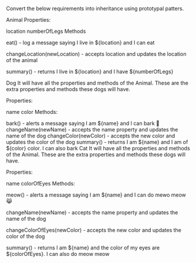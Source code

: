 Convert the below requirements into inheritance using prototypal patters.

Animal
Properties:

location
numberOfLegs
Methods

eat() - log a message saying I live in ${location} and I can eat

changeLocation(newLocation) - accepts location and updates the location of the animal

summary() - returns I live in ${location} and I have ${numberOfLegs}

Dog
It will have all the properties and methods of the Animal. These are the extra properties and methods these dogs will have.

Properties:

name
color
Methods:

bark() - alerts a message saying I am ${name} and I can bark 🐶
changeName(newName) - accepts the name property and updates the name of the dog
changeColor(newColor) - accepts the new color and updates the color of the dog
summary() - returns I am ${name} and I am of ${color} color. I can also bark
Cat
It will have all the properties and methods of the Animal. These are the extra properties and methods these dogs will have.

Properties:

name
colorOfEyes
Methods:

meow() - alerts a message saying I am ${name} and I can do mewo meow 😹

changeName(newName) - accepts the name property and updates the name of the dog

changeColorOfEyes(newColor) - accepts the new color and updates the color of the dog

summary() - returns I am ${name} and the color of my eyes are ${colorOfEyes}. I can also do meow meow
